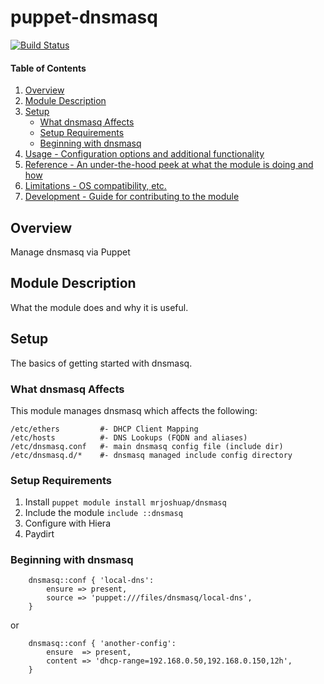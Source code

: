 # puppet-dnsmasq

[![Build Status](https://travis-ci.org/mrjoshuap/puppet-dnsmasq.svg?branch=master)](https://travis-ci.org/mrjoshuap/puppet-dnsmasq)

#### Table of Contents

1. [Overview](#overview)
2. [Module Description](#module-description)
3. [Setup](#setup)
    * [What dnsmasq Affects](#what-dnsmasq-affects)
    * [Setup Requirements](#setup-requirements)
    * [Beginning with dnsmasq](#beginning-with-dnsmasq)
4. [Usage - Configuration options and additional functionality](#usage)
5. [Reference - An under-the-hood peek at what the module is doing and how](#reference)
5. [Limitations - OS compatibility, etc.](#limitations)
6. [Development - Guide for contributing to the module](#development)

## Overview

Manage dnsmasq via Puppet

## Module Description

What the module does and why it is useful.

## Setup

The basics of getting started with dnsmasq.

### What dnsmasq Affects

This module manages dnsmasq which affects the following:

    /etc/ethers         #- DHCP Client Mapping
    /etc/hosts          #- DNS Lookups (FQDN and aliases)
    /etc/dnsmasq.conf   #- main dnsmasq config file (include dir)
    /etc/dnsmasq.d/*    #- dnsmasq managed include config directory

### Setup Requirements

1.  Install
    `puppet module install mrjoshuap/dnsmasq`
2.  Include the module
    `include ::dnsmasq`
3.  Configure with Hiera
4.  Paydirt

### Beginning with dnsmasq

```
    dnsmasq::conf { 'local-dns':
        ensure => present,
        source => 'puppet:///files/dnsmasq/local-dns',
    }
```

or

```
    dnsmasq::conf { 'another-config':
        ensure  => present,
        content => 'dhcp-range=192.168.0.50,192.168.0.150,12h',
    }
```
